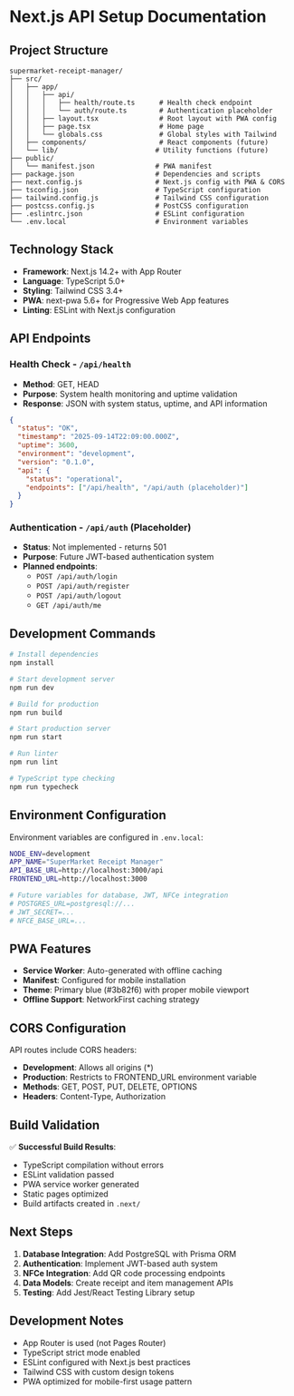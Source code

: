 # Next.js API Setup Documentation

## Project Structure

```
supermarket-receipt-manager/
├── src/
│   ├── app/
│   │   ├── api/
│   │   │   ├── health/route.ts      # Health check endpoint
│   │   │   └── auth/route.ts        # Authentication placeholder
│   │   ├── layout.tsx               # Root layout with PWA config
│   │   ├── page.tsx                 # Home page
│   │   └── globals.css              # Global styles with Tailwind
│   ├── components/                  # React components (future)
│   └── lib/                        # Utility functions (future)
├── public/
│   └── manifest.json               # PWA manifest
├── package.json                    # Dependencies and scripts
├── next.config.js                  # Next.js config with PWA & CORS
├── tsconfig.json                   # TypeScript configuration
├── tailwind.config.js              # Tailwind CSS configuration
├── postcss.config.js               # PostCSS configuration
├── .eslintrc.json                  # ESLint configuration
└── .env.local                      # Environment variables
```

## Technology Stack

- **Framework**: Next.js 14.2+ with App Router
- **Language**: TypeScript 5.0+
- **Styling**: Tailwind CSS 3.4+
- **PWA**: next-pwa 5.6+ for Progressive Web App features
- **Linting**: ESLint with Next.js configuration

## API Endpoints

### Health Check - `/api/health`
- **Method**: GET, HEAD
- **Purpose**: System health monitoring and uptime validation
- **Response**: JSON with system status, uptime, and API information

```json
{
  "status": "OK",
  "timestamp": "2025-09-14T22:09:00.000Z",
  "uptime": 3600,
  "environment": "development",
  "version": "0.1.0",
  "api": {
    "status": "operational",
    "endpoints": ["/api/health", "/api/auth (placeholder)"]
  }
}
```

### Authentication - `/api/auth` (Placeholder)
- **Status**: Not implemented - returns 501
- **Purpose**: Future JWT-based authentication system
- **Planned endpoints**:
  - `POST /api/auth/login`
  - `POST /api/auth/register`
  - `POST /api/auth/logout`
  - `GET /api/auth/me`

## Development Commands

```bash
# Install dependencies
npm install

# Start development server
npm run dev

# Build for production
npm run build

# Start production server
npm run start

# Run linter
npm run lint

# TypeScript type checking
npm run typecheck
```

## Environment Configuration

Environment variables are configured in `.env.local`:

```bash
NODE_ENV=development
APP_NAME="SuperMarket Receipt Manager"
API_BASE_URL=http://localhost:3000/api
FRONTEND_URL=http://localhost:3000

# Future variables for database, JWT, NFCe integration
# POSTGRES_URL=postgresql://...
# JWT_SECRET=...
# NFCE_BASE_URL=...
```

## PWA Features

- **Service Worker**: Auto-generated with offline caching
- **Manifest**: Configured for mobile installation
- **Theme**: Primary blue (#3b82f6) with proper mobile viewport
- **Offline Support**: NetworkFirst caching strategy

## CORS Configuration

API routes include CORS headers:
- **Development**: Allows all origins (*)
- **Production**: Restricts to FRONTEND_URL environment variable
- **Methods**: GET, POST, PUT, DELETE, OPTIONS
- **Headers**: Content-Type, Authorization

## Build Validation

✅ **Successful Build Results**:
- TypeScript compilation without errors
- ESLint validation passed
- PWA service worker generated
- Static pages optimized
- Build artifacts created in `.next/`

## Next Steps

1. **Database Integration**: Add PostgreSQL with Prisma ORM
2. **Authentication**: Implement JWT-based auth system
3. **NFCe Integration**: Add QR code processing endpoints
4. **Data Models**: Create receipt and item management APIs
5. **Testing**: Add Jest/React Testing Library setup

## Development Notes

- App Router is used (not Pages Router)
- TypeScript strict mode enabled
- ESLint configured with Next.js best practices
- Tailwind CSS with custom design tokens
- PWA optimized for mobile-first usage pattern
